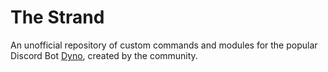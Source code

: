 # The Strand
An unofficial repository of custom commands and modules for the popular Discord Bot [Dyno](https://dynobot.net), created by the community.
